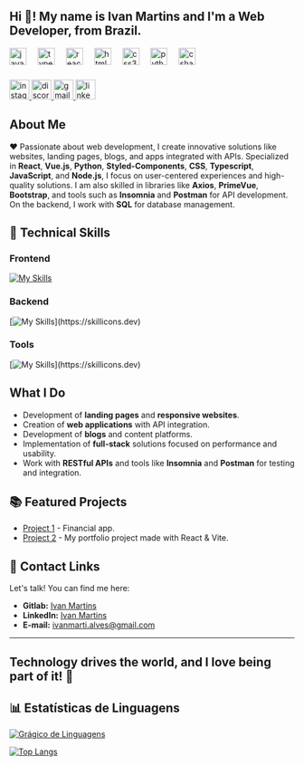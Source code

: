 <h2 align="left">Hi 👋! My name is Ivan Martins and I'm a Web Developer, from Brazil.</h2>


<div align="left">
  <img src="https://cdn.jsdelivr.net/gh/devicons/devicon/icons/javascript/javascript-original.svg" height="30" alt="javascript logo"  />
  <img width="12" />
  <img src="https://cdn.jsdelivr.net/gh/devicons/devicon/icons/typescript/typescript-original.svg" height="30" alt="typescript logo"  />
  <img width="12" />
  <img src="https://cdn.jsdelivr.net/gh/devicons/devicon/icons/react/react-original.svg" height="30" alt="react logo"  />
  <img width="12" />
  <img src="https://cdn.jsdelivr.net/gh/devicons/devicon/icons/html5/html5-original.svg" height="30" alt="html5 logo"  />
  <img width="12" />
  <img src="https://cdn.jsdelivr.net/gh/devicons/devicon/icons/css3/css3-original.svg" height="30" alt="css3 logo"  />
  <img width="12" />
  <img src="https://cdn.jsdelivr.net/gh/devicons/devicon/icons/python/python-original.svg" height="30" alt="python logo"  />
  <img width="12" />
  <img src="https://cdn.jsdelivr.net/gh/devicons/devicon/icons/csharp/csharp-original.svg" height="30" alt="csharp logo"  />
</div>

###

  </a>
  <a href="https://www.instagram.com/ivanmarti.alves" target="_blank">
    <img src="https://img.shields.io/static/v1?message=Instagram&logo=instagram&label=&color=FF0000&logoColor=white&labelColor=&style=for-the-badge" height="35" alt="instagram logo"  />
  </a>
  
  <a href="https://discord.com/users/ivanmarti5486" target="_blank">
    <img src="https://img.shields.io/static/v1?message=Discord&logo=discord&label=&color=7289DA&logoColor=white&labelColor=&style=for-the-badge" height="35" alt="discord logo"  />
  </a>
  
  <a href="mailto:ivanmarti.alves@gmail.com">
    <img src="https://img.shields.io/static/v1?message=Gmail&logo=gmail&label=&color=D14836&logoColor=white&labelColor=&style=for-the-badge" height="35" alt="gmail logo"  />
  </a>
  
  <a href="https://www.linkedin.com/in/ivan-martins-alves/" target="_blank">
    <img src="https://img.shields.io/static/v1?message=LinkedIn&logo=linkedin&label=&color=0077B5&logoColor=white&labelColor=&style=for-the-badge" height="35" alt="linkedin logo"  />
  </a>
</div>


## About Me

❤️ Passionate about web development, I create innovative solutions like websites, landing pages, blogs, and apps integrated with APIs. Specialized in **React**, **Vue.js**, **Python**, **Styled-Components**, **CSS**, **Typescript**, **JavaScript**, and **Node.js**, I focus on user-centered experiences and high-quality solutions. I am also skilled in libraries like **Axios**, **PrimeVue**, **Bootstrap**, and tools such as **Insomnia** and **Postman** for API development. On the backend, I work with **SQL** for database management.

## 🚀  Technical Skills

### Frontend
[![My Skills](https://skillicons.dev/icons?i=js,html,css,ts,tailwind,react,vite,vue,nuxtjs,styledcomponents)](https://skillicons.dev)

### Backend
[![My Skills](https://skillicons.dev/icons?i=nodejs,py,npm,docker,postman,postgres,)](https://skillicons.dev)


### Tools
[![My Skills](https://skillicons.dev/icons?i=git,github,gitlab,notion,vscode,)](https://skillicons.dev)


## What I Do

- Development of **landing pages** and **responsive websites**.
- Creation of **web applications** with API integration.
- Development of **blogs** and content platforms.
- Implementation of **full-stack** solutions focused on performance and usability.
- Work with **RESTful APIs** and tools like **Insomnia** and **Postman** for testing and integration.

## 📚 Featured Projects

- [Project 1](https://dtmoney-financial-app.netlify.app/) - Financial app.
- [Project 2](https://ivan-martins-alves.netlify.app/) - My portfolio project made with React & Vite.

## 🔗 Contact Links

Let's talk! You can find me here:

- **Gitlab:** [Ivan Martins](https://gitlab.com/ivanmarti.alves)
- **LinkedIn:** [Ivan Martins](https://www.linkedin.com/in/ivan-martins-alves/)
- **E-mail:** ivanmarti.alves@gmail.com

---
**Technology drives the world, and I love being part of it!** 🚀
---

## 📊 Estatísticas de Linguagens

[![Grágico de Linguagens](https://metrics.lecoq.io/IvanM4rtin5?languages=1&languages.colors=github&languages.threshold=0%&theme=dark)](https://github.com/IvanM4rtin5)

[![Top Langs](https://github-readme-stats.vercel.app/api/top-langs/?username=IvanM4rtin5&layout=compact&theme=dark&hide=html,css)](https://github.com/IvanM4rtin5)
